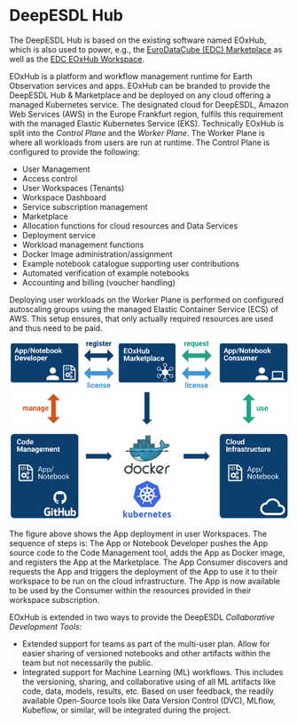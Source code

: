# DeepESDL Hub

The DeepESDL Hub is based on the existing software named EOxHub, 
which is also used to power, e.g., the 
[EuroDataCube (EDC) Marketplace](https://eurodatacube.com/marketplace) as 
well as the 
[EDC EOxHub Workspace](https://eurodatacube.com/marketplace/infra/edc_eoxhub_workspace).

EOxHub is a platform and workflow management runtime for Earth Observation 
services and apps. EOxHub can be branded to provide the DeepESDL Hub & 
Marketplace and be deployed on any cloud offering a managed Kubernetes
service. The designated cloud for DeepESDL, Amazon Web Services (AWS) in 
the Europe Frankfurt region, fulfils this requirement with the managed
Elastic Kubernetes Service (EKS).
Technically EOxHub is split into the *Control Plane* and the *Worker Plane*.
The Worker Plane is where all workloads from users are run at runtime. 
The Control Plane is configured to provide the following:

* User Management
* Access control
* User Workspaces (Tenants)
* Workspace Dashboard
* Service subscription management
* Marketplace
* Allocation functions for cloud resources and Data Services
* Deployment service
* Workload management functions
* Docker Image administration/assignment
* Example notebook catalogue supporting user contributions
* Automated verification of example notebooks
* Accounting and billing (voucher handling)

Deploying user workloads on the Worker Plane is performed on configured 
autoscaling groups using the managed Elastic Container Service (ECS) of AWS. 
This setup ensures, that only actually required resources are used and 
thus need to be paid.

![EoxHub](../img/eoxhub.png)

The figure above shows the App deployment in user Workspaces. 
The sequence of steps is: The App or Notebook Developer pushes the 
App source code to the Code Management tool, adds the App as Docker image, 
and registers the App at the Marketplace. The App Consumer discovers and
requests the App and triggers the deployment of the App to use it to their 
workspace to be run on the cloud infrastructure. The App is now available
to be used by the Consumer within the resources provided in their 
workspace subscription.

EOxHub is extended in two ways to provide the DeepESDL 
*Collaborative Development Tools*:

* Extended support for teams as part of the multi-user plan. 
  Allow for easier sharing of versioned notebooks and other artifacts 
  within the team but not necessarily the public.
* Integrated support for Machine Learning (ML) workflows. 
  This includes the versioning, sharing, and collaborative using of 
  all ML artifacts like code, data, models, results, etc. 
  Based on user feedback, the readily available Open-Source tools 
  like Data Version Control (DVC), MLflow, Kubeflow, or similar, will
  be integrated during the project.
